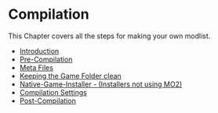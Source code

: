 # Compilation

This Chapter covers all the steps for making your own modlist.

- [Introduction](modlist_author_documentation/Introduction.md)  
- [Pre-Compilation](modlist_author_documentation/Pre-Compilation.md)  
- [Meta Files](modlist_author_documentation/Meta%20Files.md)  
- [Keeping the Game Folder clean](modlist_author_documentation/Keeping%20the%20Game%20Folder%20clean.md)  
- [Native-Game-Installer - (Installers not using MO2)](modlist_author_documentation/Native-Game-Installer%20-%20(Installers%20not%20using%20MO2).md)  
- [Compilation Settings](modlist_author_documentation/Compilation%20Settings.md)  
- [Post-Compilation](modlist_author_documentation/Post-Compilation.md)